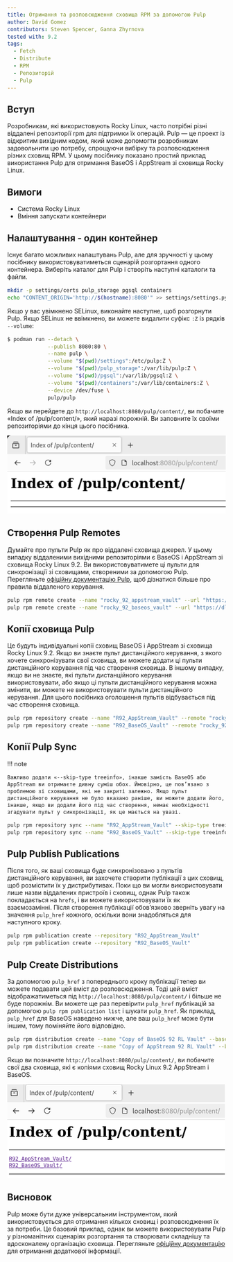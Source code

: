 ```yaml
---
title: Отримання та розповсюдження сховища RPM за допомогою Pulp
author: David Gomez
contributors: Steven Spencer, Ganna Zhyrnova
tested with: 9.2
tags:
  - Fetch
  - Distribute
  - RPM
  - Репозиторій
  - Pulp
---
```


## Вступ

Розробникам, які використовують Rocky Linux, часто потрібні різні віддалені репозиторії rpm для підтримки їх операцій. Pulp — це проект із відкритим вихідним кодом, який може допомогти розробникам задовольнити цю потребу, спрощуючи вибірку та розповсюдження різних сховищ RPM. У цьому посібнику показано простий приклад використання Pulp для отримання BaseOS і AppStream зі сховища Rocky Linux.

## Вимоги

 - Система Rocky Linux
 - Вміння запускати контейнери

## Налаштування - один контейнер

Існує багато можливих налаштувань Pulp, але для зручності у цьому посібнику використовуватиметься сценарій розгортання одного контейнера. Виберіть каталог для Pulp і створіть наступні каталоги та файли.

```bash
mkdir -p settings/certs pulp_storage pgsql containers
echo "CONTENT_ORIGIN='http://$(hostname):8080'" >> settings/settings.py
```

Якщо у вас увімкнено SELinux, виконайте наступне, щоб розгорнути Pulp. Якщо SELinux не ввімкнено, ви можете видалити суфікс `:Z` із рядків `--volume`:

```bash
$ podman run --detach \
             --publish 8080:80 \
             --name pulp \
             --volume "$(pwd)/settings":/etc/pulp:Z \
             --volume "$(pwd)/pulp_storage":/var/lib/pulp:Z \
             --volume "$(pwd)/pgsql":/var/lib/pgsql:Z \
             --volume "$(pwd)/containers":/var/lib/containers:Z \
             --device /dev/fuse \
             pulp/pulp
```

Якщо ви перейдете до `http://localhost:8080/pulp/content/`, ви побачите «Index of /pulp/content/», який наразі порожній. Ви заповните їх своїми репозиторіями до кінця цього посібника.

![empty_index](images/empty_pulp_index.png)

## Створення Pulp Remotes

Думайте про пульти Pulp як про віддалені сховища джерел. У цьому випадку віддаленими вихідними репозиторіями є BaseOS і AppStream зі сховища Rocky Linux 9.2. Ви використовуватимете ці пульти для синхронізації зі сховищами, створеними за допомогою Pulp. Перегляньте [офіційну документацію Pulp](https://pulpproject.org/), щоб дізнатися більше про правила віддаленого керування.

```bash
pulp rpm remote create --name "rocky_92_appstream_vault" --url "https://dl.rockylinux.org/vault/rocky/9.2/AppStream/x86_64/os/" --policy on_demand
pulp rpm remote create --name "rocky_92_baseos_vault" --url "https://dl.rockylinux.org/vault/rocky/9.2/BaseOS/x86_64/os/" --policy on_demand
```

## Копії сховища Pulp

Це будуть індивідуальні копії сховищ BaseOS і AppStream зі сховища Rocky Linux 9.2. Якщо ви знаєте пульт дистанційного керування, з якого хочете синхронізувати свої сховища, ви можете додати ці пульти дистанційного керування під час створення сховища. В іншому випадку, якщо ви не знаєте, які пульти дистанційного керування використовувати, або якщо ці пульти дистанційного керування можна змінити, ви можете не використовувати пульти дистанційного керування. Для цього посібника оголошення пультів відбувається під час створення сховища.

```bash
pulp rpm repository create --name "R92_AppStream_Vault" --remote "rocky_92_appstream_vault"
pulp rpm repository create --name "R92_BaseOS_Vault" --remote "rocky_92_baseos_vault"
```

## Копії Pulp Sync

!!! note

    Важливо додати «--skip-type treeinfo», інакше замість BaseOS або AppStream ви отримаєте дивну суміш обох. Ймовірно, це пов’язано з проблемою зі сховищами, які не закриті залежно. Якщо пульт дистанційного керування не було вказано раніше, ви можете додати його, інакше, якщо ви додали його під час створення, немає необхідності згадувати пульт у синхронізації, як це мається на увазі.

```bash
pulp rpm repository sync --name "R92_AppStream_Vault" --skip-type treeinfo
pulp rpm repository sync --name "R92_BaseOS_Vault" --skip-type treeinfo
```

## Pulp Publish Publications

Після того, як ваші сховища буде синхронізовано з пультів дистанційного керування, ви захочете створити публікації з цих сховищ, щоб розмістити їх у дистрибутивах. Поки що ви могли використовувати лише назви віддалених пристроїв і сховищ, однак Pulp також покладається на `hrefs`, і ви можете використовувати їх як взаємозамінні. Після створення публікації обов’язково зверніть увагу на значення `pulp_href` кожного, оскільки вони знадобляться для наступного кроку.

```bash
pulp rpm publication create --repository "R92_AppStream_Vault"
pulp rpm publication create --repository "R92_BaseOS_Vault"
```

## Pulp Create Distributions

За допомогою `pulp_href` з попереднього кроку публікації тепер ви можете подавати цей вміст до розповсюдження. Тоді цей вміст відображатиметься під `http://localhost:8080/pulp/content/` і більше не буде порожнім. Ви можете ще раз перевірити `pulp_href` публікацій за допомогою `pulp rpm publication list` і шукати `pulp_href`. Як приклад, `pulp_href` для BaseOS наведено нижче, але ваш `pulp_href` може бути іншим, тому поміняйте його відповідно.

```bash
pulp rpm distribution create --name "Copy of BaseOS 92 RL Vault" --base-path "R92_BaseOS_Vault" --publication "/pulp/api/v3/publications/rpm/rpm/0195fdaa-a194-7e9d-a6a9-e6fd4eaa7a20/"
pulp rpm distribution create --name "Copy of AppStream 92 RL Vault" --base-path "R92_AppStream_Vault" --publication "<pulp_href>"
```

Якщо ви позначите `http://localhost:8080/pulp/content/`, ви побачите свої два сховища, які є копіями сховищ Rocky Linux 9.2 AppStream і BaseOS.

![content_index](images/pulp_index_content.png)

## Висновок

Pulp може бути дуже універсальним інструментом, який використовується для отримання кількох сховищ і розповсюдження їх за потреби. Це базовий приклад, однак ви можете використовувати Pulp у різноманітних сценаріях розгортання та створювати складнішу та вдосконалену організацію сховища. Перегляньте [офіційну документацію](https://pulpproject.org/) для отримання додаткової інформації.
